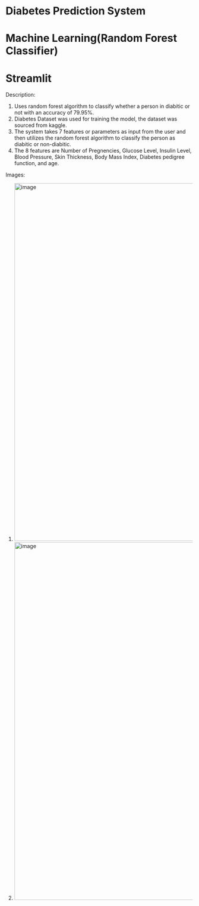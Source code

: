 # Diabetes Prediction System
# Machine Learning(Random Forest Classifier)
# Streamlit

Description:
1. Uses random forest algorithm to classify whether a person in diabitic or not with an accuracy of 79.95%.
2. Diabetes Dataset was used for training the model, the dataset was sourced from kaggle.
3. The system takes 7 features or parameters as input from the user and then utilizes the random forest algorithm to classify the person as diabitic or non-diabitic.
4. The 8 features are Number of Pregnencies, Glucose Level, Insulin Level, Blood Pressure, Skin Thickness, Body Mass Index, Diabetes pedigree function, and age.

Images:
1. <img width="960" alt="image" src="https://github.com/SudhanhsuDixit/Diabetes-Prediction/assets/126001360/5661e2dc-2355-450b-9e20-38497d2745d8">


2. <img width="960" alt="image" src="https://github.com/SudhanhsuDixit/Diabetes-Prediction/assets/126001360/abc63f05-fc69-4523-8e8b-5b3bbf228a3e">

